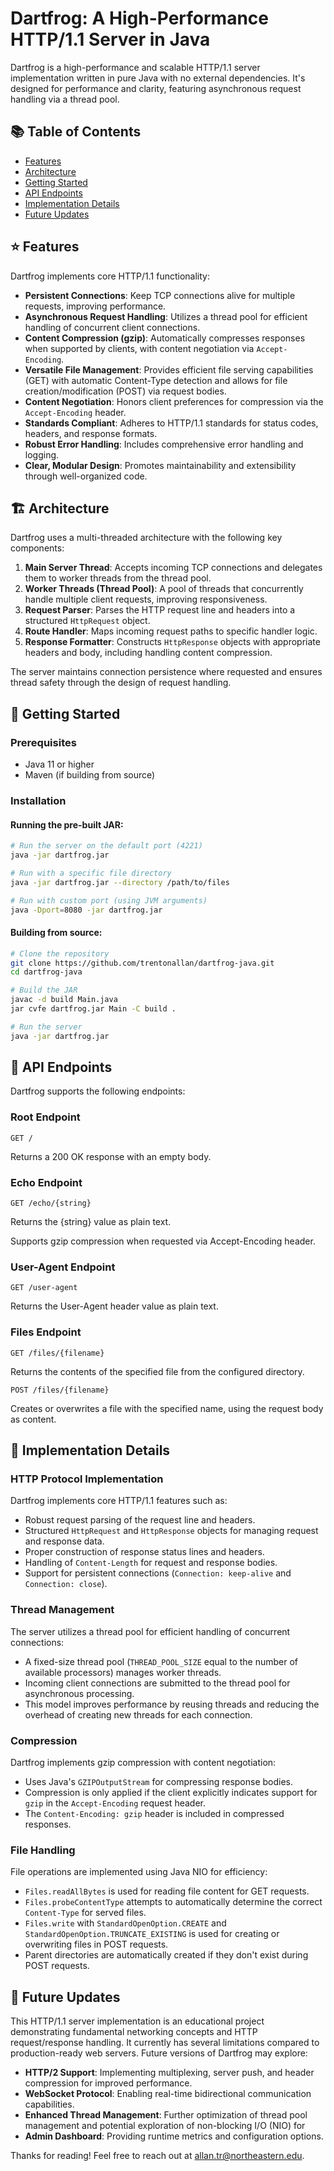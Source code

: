 # Dartfrog: A High-Performance HTTP/1.1 Server in Java

Dartfrog is a high-performance and scalable HTTP/1.1 server implementation written in pure Java with no external dependencies. It's designed for performance and clarity, featuring asynchronous request handling via a thread pool.

## 📚 Table of Contents

- [Features](#-features)
- [Architecture](#-architecture)
- [Getting Started](#-getting-started)
- [API Endpoints](#-api-endpoints)
- [Implementation Details](#-implementation-details)
- [Future Updates](#-future-updates)

## ⭐️ Features

Dartfrog implements core HTTP/1.1 functionality:

- **Persistent Connections**: Keep TCP connections alive for multiple requests, improving performance.
- **Asynchronous Request Handling**: Utilizes a thread pool for efficient handling of concurrent client connections.
- **Content Compression (gzip)**: Automatically compresses responses when supported by clients, with content negotiation via `Accept-Encoding`.
- **Versatile File Management**: Provides efficient file serving capabilities (GET) with automatic Content-Type detection and allows for file creation/modification (POST) via request bodies.
- **Content Negotiation**: Honors client preferences for compression via the `Accept-Encoding` header.
- **Standards Compliant**: Adheres to HTTP/1.1 standards for status codes, headers, and response formats.
- **Robust Error Handling**: Includes comprehensive error handling and logging.
- **Clear, Modular Design**: Promotes maintainability and extensibility through well-organized code.

## 🏗 Architecture

Dartfrog uses a multi-threaded architecture with the following key components:

1. **Main Server Thread**: Accepts incoming TCP connections and delegates them to worker threads from the thread pool.
2. **Worker Threads (Thread Pool)**: A pool of threads that concurrently handle multiple client requests, improving responsiveness.
3. **Request Parser**: Parses the HTTP request line and headers into a structured `HttpRequest` object.
4. **Route Handler**: Maps incoming request paths to specific handler logic.
5. **Response Formatter**: Constructs `HttpResponse` objects with appropriate headers and body, including handling content compression.

The server maintains connection persistence where requested and ensures thread safety through the design of request handling.

## 🚀 Getting Started

### Prerequisites

- Java 11 or higher
- Maven (if building from source)

### Installation

#### Running the pre-built JAR:

```bash
# Run the server on the default port (4221)
java -jar dartfrog.jar

# Run with a specific file directory
java -jar dartfrog.jar --directory /path/to/files

# Run with custom port (using JVM arguments)
java -Dport=8080 -jar dartfrog.jar
```

#### Building from source:

```bash
# Clone the repository
git clone https://github.com/trentonallan/dartfrog-java.git
cd dartfrog-java

# Build the JAR
javac -d build Main.java
jar cvfe dartfrog.jar Main -C build .

# Run the server
java -jar dartfrog.jar
```

## 🔌 API Endpoints

Dartfrog supports the following endpoints:

### Root Endpoint
```
GET /
```
Returns a 200 OK response with an empty body.

### Echo Endpoint
```
GET /echo/{string}
```
Returns the {string} value as plain text.

Supports gzip compression when requested via Accept-Encoding header.

### User-Agent Endpoint
```
GET /user-agent
```
Returns the User-Agent header value as plain text.

### Files Endpoint
```
GET /files/{filename}
```
Returns the contents of the specified file from the configured directory.

```
POST /files/{filename}
```
Creates or overwrites a file with the specified name, using the request body as content.

## 🔧 Implementation Details

### HTTP Protocol Implementation

Dartfrog implements core HTTP/1.1 features such as:

- Robust request parsing of the request line and headers.
- Structured `HttpRequest` and `HttpResponse` objects for managing request and response data.
- Proper construction of response status lines and headers.
- Handling of `Content-Length` for request and response bodies.
- Support for persistent connections (`Connection: keep-alive` and `Connection: close`).

### Thread Management

The server utilizes a thread pool for efficient handling of concurrent connections:

- A fixed-size thread pool (`THREAD_POOL_SIZE` equal to the number of available processors) manages worker threads.
- Incoming client connections are submitted to the thread pool for asynchronous processing.
- This model improves performance by reusing threads and reducing the overhead of creating new threads for each connection.

### Compression

Dartfrog implements gzip compression with content negotiation:

- Uses Java's `GZIPOutputStream` for compressing response bodies.
- Compression is only applied if the client explicitly indicates support for `gzip` in the `Accept-Encoding` request header.
- The `Content-Encoding: gzip` header is included in compressed responses.

### File Handling

File operations are implemented using Java NIO for efficiency:

- `Files.readAllBytes` is used for reading file content for GET requests.
- `Files.probeContentType` attempts to automatically determine the correct `Content-Type` for served files.
- `Files.write` with `StandardOpenOption.CREATE` and `StandardOpenOption.TRUNCATE_EXISTING` is used for creating or overwriting files in POST requests.
- Parent directories are automatically created if they don't exist during POST requests.

## 🔮 Future Updates

This HTTP/1.1 server implementation is an educational project demonstrating fundamental networking concepts and HTTP request/response handling. It currently has several limitations compared to production-ready web servers. Future versions of Dartfrog may explore:

- **HTTP/2 Support**: Implementing multiplexing, server push, and header compression for improved performance.
- **WebSocket Protocol**: Enabling real-time bidirectional communication capabilities.
- **Enhanced Thread Management**: Further optimization of thread pool management and potential exploration of non-blocking I/O (NIO) for 
- **Admin Dashboard**: Providing runtime metrics and configuration options.



Thanks for reading! Feel free to reach out at allan.tr@northeastern.edu.
